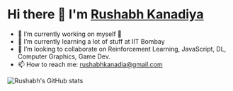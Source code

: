 # Hi there 👋 I'm [Rushabh Kanadiya](https://www.cse.iitb.ac.in/~rushabh/)

<!--
**guitarhero22/guitarhero22** is a ✨ _special_ ✨ repository because its `README.md` (this file) appears on your GitHub profile.
-->

- 🔭 I’m currently working on myself 🙂
- 🌱 I’m currently learning a lot of stuff at IIT Bombay
- 👯 I’m looking to collaborate on Reinforcement Learning, JavaScript, DL, Computer Graphics, Game Dev.
- 📫 How to reach me: rushabhkanadia@gmail.com

![Rushabh's GitHub stats](https://github-readme-stats.vercel.app/api/top-langs/?username=guitarhero22&count_private=true&theme=radical)
